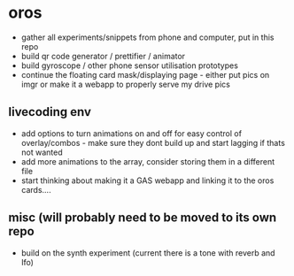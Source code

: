 # oros

- gather all experiments/snippets from phone and computer, put in this repo
- build qr code generator / prettifier / animator
- build gyroscope / other phone sensor utilisation prototypes
- continue the floating card mask/displaying page - either put pics on imgr or make it a webapp to properly serve my drive pics

##  livecoding env
  - add options to turn animations on and off for easy control of overlay/combos - make sure they dont build up and start lagging if thats not wanted
  - add more animations to the array, consider storing them in a different file
  - start thinking about making it a GAS webapp and linking it to the oros cards....  


## misc (will probably need to be moved to its own repo
  - build on the synth experiment (current there is a tone with reverb and lfo)
